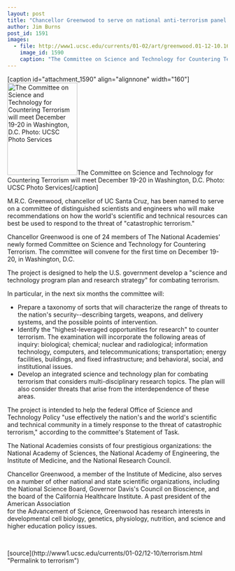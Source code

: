 ```yaml
---
layout: post
title: "Chancellor Greenwood to serve on national anti-terrorism panel "
author: Jim Burns
post_id: 1591
images:
  - file: http://www1.ucsc.edu/currents/01-02/art/greenwood.01-12-10.160.jpg
    image_id: 1590
    caption: "The Committee on Science and Technology for Countering Terrorism will meet December 19-20 in Washington, D.C. Photo: UCSC Photo Services"
---
```


[caption id="attachment_1590" align="alignnone" width="160"]<a href="http://localhost/mysite/wp-content/uploads/2001/12/greenwood.01-12-10.160.jpg"><img class="size-full wp-image-1590" src="http://localhost/mysite/wp-content/uploads/2001/12/greenwood.01-12-10.160.jpg" alt="The Committee on Science and Technology for Countering Terrorism will meet December 19-20 in Washington, D.C. Photo: UCSC Photo Services" width="160" height="211" /></a>The Committee on Science and Technology for Countering Terrorism will meet December 19-20 in Washington, D.C. Photo: UCSC Photo Services[/caption]
<p>
  M.R.C. Greenwood, chancellor of UC Santa Cruz, has been named to serve on a committee of distinguished scientists and engineers who will make recommendations on how the world's scientific and technical resources can best be used to respond to the threat of "catastrophic terrorism."
</p>Chancellor Greenwood is one of 24 members of The National Academies' newly formed Committee on Science and Technology for Countering Terrorism. The committee will convene for the first time on December 19-20, in Washington, D.C.<br>
<p>
  The project is designed to help the U.S. government develop a "science and technology program plan and research strategy" for combating terrorism.<br>
</p>
<p>
  In particular, in the next six months the committee will:
</p>
<ul>
  <li>Prepare a taxonomy of sorts that will characterize the range of threats to the nation's security--describing targets, weapons, and delivery systems, and the possible points of intervention.
  </li>
  <li>Identify the "highest-leveraged opportunities for research" to counter terrorism. The examination will incorporate the following areas of inquiry: biological; chemical; nuclear and radiological; information technology, computers, and telecommunications; transportation; energy facilities, buildings, and fixed infrastructure; and behavioral, social, and institutional issues.
  </li>
  <li>Develop an integrated science and technology plan for combating terrorism that considers multi-disciplinary research topics. The plan will also consider threats that arise from the interdependence of these areas.
  </li>
</ul>
<p>
  The project is intended to help the federal Office of Science and Technology Policy "use effectively the nation's and the world's scientific and technical community in a timely response to the threat of catastrophic terrorism," according to the committee's Statement of Task.<br>
</p>
<p>
  The National Academies consists of four prestigious organizations: the National Academy of Sciences, the National Academy of Engineering, the Institute of Medicine, and the National Research Council.
</p>
<p>
  Chancellor Greenwood, a member of the Institute of Medicine, also serves on a number of other national and state scientific organizations, including the National Science Board, Governor Davis's Council on Bioscience, and the board of the California Healthcare Institute. A past president of the American Association<br>
  for the Advancement of Science, Greenwood has research interests in developmental cell biology, genetics, physiology, nutrition, and science and higher education policy issues.
</p>
<p>
  <br>

</p>
<p>

</p>
[source](http://www1.ucsc.edu/currents/01-02/12-10/terrorism.html "Permalink to terrorism")
